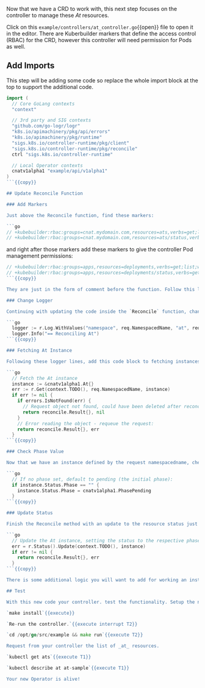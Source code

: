 Now that we have a CRD to work with, this next step focuses on the controller to manage these _At_ resources.

Click on this `example/controllers/at_controller.go`{{open}} file to open it in the editor. There are Kuberbuilder markers that define the access control (RBAC) for the CRD, however this controller will need permission for Pods as well.

## Add Imports

This step will be adding some code so replace the whole import block at the top to support the additional code.

```go
import (
  // Core GoLang contexts
  "context"

  // 3rd party and SIG contexts
  "github.com/go-logr/logr"
  "k8s.io/apimachinery/pkg/api/errors"
  "k8s.io/apimachinery/pkg/runtime"
  "sigs.k8s.io/controller-runtime/pkg/client"
  "sigs.k8s.io/controller-runtime/pkg/reconcile"
  ctrl "sigs.k8s.io/controller-runtime"

  // Local Operator contexts
  cnatv1alpha1 "example/api/v1alpha1"
)
```{{copy}}

## Update Reconcile Function

### Add Markers

Just above the Reconcile function, find these markers:

```go
// +kubebuilder:rbac:groups=cnat.mydomain.com,resources=ats,verbs=get;list;watch;create;update;patch;delete
// +kubebuilder:rbac:groups=cnat.mydomain.com,resources=ats/status,verbs=get;update;patch
```

and right after those markers add these markers to give the controller Pod management permissions:

```go
// +kubebuilder:rbac:groups=apps,resources=deployments,verbs=get;list;watch;create;update;patch;delete
// +kubebuilder:rbac:groups=apps,resources=deployments/status,verbs=get;update;patch
```{{copy}}

They are just in the form of comment before the function. Follow this link for [Kubebuilder markers](https://book.kubebuilder.io/reference/markers.html) if you are curious.

### Change Logger

Continuing with updating the code inside the `Reconcile` function, change the logger to a specific logger name and with some defined structure as follows:

```go
  logger := r.Log.WithValues("namespace", req.NamespacedName, "at", req.Name)
  logger.Info("== Reconciling At")
```{{copy}}

### Fetching At Instance

Following these logger lines, add this code block to fetching instances of the CR for At.

```go
  // Fetch the At instance
  instance := &cnatv1alpha1.At{}
  err := r.Get(context.TODO(), req.NamespacedName, instance)
  if err != nil {
    if errors.IsNotFound(err) {
      // Request object not found, could have been deleted after reconcile request - return and don't requeue:
      return reconcile.Result{}, nil
    }
    // Error reading the object - requeue the request:
    return reconcile.Result{}, err
  }
```{{copy}}

### Check Phase Value

Now that we have an instance defined by the request namespacedname, check to see if it has a status, if not, let's initialize.

```go
  // If no phase set, default to pending (the initial phase):
  if instance.Status.Phase == "" {
    instance.Status.Phase = cnatv1alpha1.PhasePending
  }
```{{copy}}

### Update Status

Finish the Reconcile method with an update to the resource status just prior to the last return statement.

```go
  // Update the At instance, setting the status to the respective phase:
  err = r.Status().Update(context.TODO(), instance)
  if err != nil {
    return reconcile.Result{}, err
  }
```{{copy}}

There is some additional logic you will want to add for working an instance through it's phases, however it's time to test again.

## Test

With this new code your controller. test the functionality. Setup the new RBAC by re-installing the manifests.

`make install`{{execute}}

`Re-run the controller.`{{execute interrupt T2}}

`cd /opt/go/src/example && make run`{{execute T2}}

Request from your controller the list of _at_ resources.

`kubectl get ats`{{execute T1}}

`kubectl describe at at-sample`{{execute T1}}

Your new Operator is alive!
